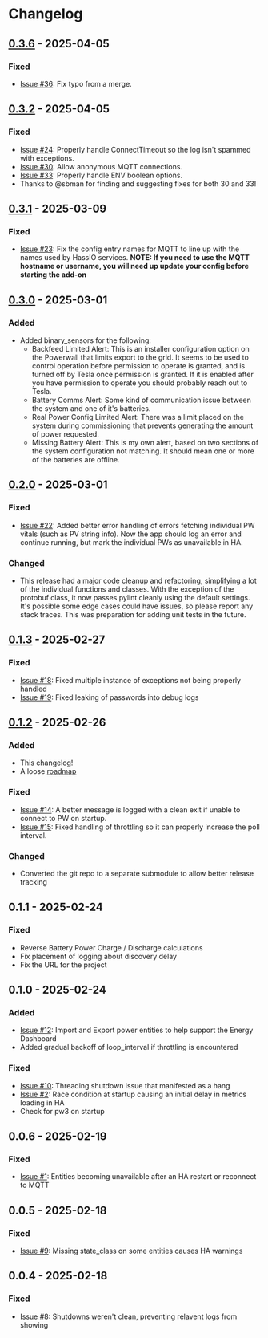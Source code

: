 # Changelog

## [0.3.6] - 2025-04-05

### Fixed

- [Issue #36](https://github.com/slyglif/powerwall3mqtt/issues/36): Fix typo from a merge.

## [0.3.2] - 2025-04-05

### Fixed

- [Issue #24](https://github.com/slyglif/powerwall3mqtt/issues/24): Properly handle ConnectTimeout so the log isn't spammed with exceptions.
- [Issue #30](https://github.com/slyglif/powerwall3mqtt/issues/30): Allow anonymous MQTT connections.
- [Issue #33](https://github.com/slyglif/powerwall3mqtt/issues/33): Properly handle ENV boolean options.
- Thanks to @sbman for finding and suggesting fixes for both 30 and 33!

## [0.3.1] - 2025-03-09

### Fixed

- [Issue #23](https://github.com/slyglif/powerwall3mqtt/issues/23): Fix the config entry names for MQTT to line up with the names used by HassIO services.  **NOTE: If you need to use the MQTT hostname or username, you will need up update your config before starting the add-on**

## [0.3.0] - 2025-03-01

### Added

- Added binary_sensors for the following:
	- Backfeed Limited Alert: This is an installer configuration option on the Powerwall that limits export to the grid.  It seems to be used to control operation before permission to operate is granted, and is turned off by Tesla once permission is granted.  If it is enabled after you have permission to operate you should probably reach out to Tesla.
	- Battery Comms Alert: Some kind of communication issue between the system and one of it's batteries.
	- Real Power Config Limited Alert: There was a limit placed on the system during commissioning that prevents generating the amount of power requested.
	- Missing Battery Alert: This is my own alert, based on two sections of the system configuration not matching.  It should mean one or more of the batteries are offline.

## [0.2.0] - 2025-03-01

### Fixed

- [Issue #22](https://github.com/slyglif/powerwall3mqtt/issues/22): Added better error handling of errors fetching individual PW vitals (such as PV string info).  Now the app should log an error and continue running, but mark the individual PWs as unavailable in HA.

### Changed

- This release had a major code cleanup and refactoring, simplifying a lot of the individual functions and classes.  With the exception of the protobuf class, it now passes pylint cleanly using the default settings.  It's possible some edge cases could have issues, so please report any stack traces.  This was preparation for adding unit tests in the future.

## [0.1.3] - 2025-02-27

### Fixed

- [Issue #18](https://github.com/slyglif/powerwall3mqtt/issues/18): Fixed multiple instance of exceptions not being properly handled
- [Issue #19](https://github.com/slyglif/powerwall3mqtt/issues/18): Fixed leaking of passwords into debug logs


## [0.1.2] - 2025-02-26

### Added

- This changelog!
- A loose [roadmap](./ROADMAP.md)

### Fixed

- [Issue #14](https://github.com/slyglif/powerwall3mqtt/issues/14): A better message is logged with a clean exit if unable to connect to PW on startup.
- [Issue #15](https://github.com/slyglif/powerwall3mqtt/issues/15): Fixed handling of throttling so it can properly increase the poll interval.

### Changed

- Converted the git repo to a separate submodule to allow better release tracking

## 0.1.1 - 2025-02-24

### Fixed

- Reverse Battery Power Charge / Discharge calculations
- Fix placement of logging about discovery delay
- Fix the URL for the project


## 0.1.0 - 2025-02-24

### Added

- [Issue #12](https://github.com/slyglif/powerwall3mqtt/issues/12): Import and Export power entities to help support the Energy Dashboard
- Added gradual backoff of loop_interval if throttling is encountered

### Fixed

- [Issue #10](https://github.com/slyglif/powerwall3mqtt/issues/10): Threading shutdown issue that manifested as a hang
- [Issue #2](https://github.com/slyglif/powerwall3mqtt/issues/2): Race condition at startup causing an initial delay in metrics loading in HA
- Check for pw3 on startup


## 0.0.6 - 2025-02-19

### Fixed

- [Issue #1](https://github.com/slyglif/powerwall3mqtt/issues/1): Entities becoming unavailable after an HA restart or reconnect to MQTT


## 0.0.5 - 2025-02-18

### Fixed

- [Issue #9](https://github.com/slyglif/powerwall3mqtt/issues/9): Missing state_class on some entities causes HA warnings


## 0.0.4 - 2025-02-18

### Fixed

- [Issue #8](https://github.com/slyglif/powerwall3mqtt/issues/8): Shutdowns weren't clean, preventing relavent logs from showing

[unreleased]: https://github.com/slyglif/powerwall3mqtt/compare/v0.3.6...HEAD
[0.3.6]: https://github.com/slyglif/powerwall3mqtt/compare/v0.3.2...v0.3.6
[0.3.2]: https://github.com/slyglif/powerwall3mqtt/compare/v0.3.1...v0.3.2
[0.3.1]: https://github.com/slyglif/powerwall3mqtt/compare/v0.3.0...v0.3.1
[0.3.0]: https://github.com/slyglif/powerwall3mqtt/compare/v0.2.0...v0.3.0
[0.2.0]: https://github.com/slyglif/powerwall3mqtt/compare/v0.1.3...v0.2.0
[0.1.3]: https://github.com/slyglif/powerwall3mqtt/compare/v0.1.2...v0.1.3
[0.1.2]: https://github.com/slyglif/powerwall3mqtt/compare/v0.1.1...v0.1.2
[0.1.1]: https://github.com/slyglif/powerwall3mqtt/compare/v0.1.0...v0.1.1
[0.1.0]: https://github.com/slyglif/powerwall3mqtt/compare/v0.0.6...v0.1.0
[0.0.6]: https://github.com/slyglif/powerwall3mqtt/compare/v0.0.5...v0.1.6
[0.0.5]: https://github.com/slyglif/powerwall3mqtt/compare/v0.0.4...v0.1.5
[0.0.4]: https://github.com/slyglif/powerwall3mqtt/compare/v0.0.3...v0.1.4
